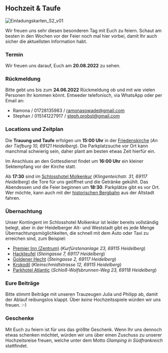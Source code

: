## Hochzeit & Taufe

![Einladungskarten_S2_v01](https://user-images.githubusercontent.com/20990315/154286826-5ec7a6a2-1d3e-4e7b-b7e8-1376c4462819.png)

Wir freuen uns sehr diesen besonderen Tag mit Euch zu feiern. Schaut am besten in den Wochen vor der Feier noch mal hier vorbei, damit Ihr auch sicher die aktuellsten Information habt.

### Termin

Wir freuen uns darauf, Euch am **20.08.2022** zu sehen.

### Rückmeldung

Bitte gebt uns bis zum **24.06.2022** Rückmeldung ob und mit wie vielen Personen Ihr kommen könnt. Entweder telefonisch, via WhatsApp oder per Email an:

- Ramona / 01728135983 / ramonasowade@gmail.com
- Stephan / 015141227917 / steph.probst@gmail.com

### Locations und Zeitplan

Die **Trauung und Taufe** erfolgen um **15:00 Uhr** in der [Friedenskirche](https://friedensgemeinde-handschuhsheim.de/) (_An der Tiefburg 10, 69121 Heidelberg_). Die Parkplatzsuche vor Ort kann manchmal schwierig sein, daher plant am besten etwas Zeit hierfür ein.

Im Anschluss an den Gottesdienst findet um **16:00 Uhr** ein kleiner Sektempfang vor der Kirche statt.

Ab **17:30** sind im [Schlosshotel Molkenkur](https://www.molkenkur.de/) (_Klingenteichstr. 31, 69117 Heidelberg_) die Tore für uns geöffnet und die Getränke gekühlt. Das Abendessen und die Feier beginnen um **18:30**. Parkplätze gibt es vor Ort. Wer möchte, kann auch mit der [historischen Bergbahn](https://www.bergbahn-heidelberg.de/) aus der Altstadt fahren.

### Übernachtung

Unser Kontingent im Schlosshotel Molkenkur ist leider bereits vollständig belegt, aber in der Heidelberger Alt- und Weststadt gibt es jede Menge Übernachtungsmöglichkeiten, die schnell mit dem Auto oder Taxi zu erreichen sind, zum Beispiel:

- [Premier Inn (Zentrum)](https://www.google.com/travel/hotels/s/graA23xdPZFLfgTP6) (_Kurfürstenanlage 23, 69115 Heidelberg_)
- [Hackteufel](https://www.hackteufel.de/de/index.html) (_Steingasse 7, 69117 Heidelberg_)
- [Goldener Hecht](https://www.hotel-goldener-hecht.de/index.php/de/) (_Steingasse 2, 69117 Heidelberg_)
- [Krokodil](https://krokodil-heidelberg.de/) (_Kleinschmidtstrasse 12, 69115 Heidelberg_)
- [Parkhotel Atlantic](https://krokodil-heidelberg.de/) (_Schloß-Wolfsbrunnen-Weg 23, 69118 Heidelberg_)

### Eure Beiträge

Bitte stimmt Beiträge mit unseren Trauzeugen Julia und Philipp ab, damit der Ablauf reibungslos klappt. Über _keine_ Hochzeitsspiele würden wir uns freuen. :-)

### Geschenke

Mit Euch zu feiern ist für uns das größte Geschenk. Wenn Ihr uns dennoch etwas schenken möchtet, würden wir uns über einen Zuschuss zu unserer Hochzeitsreise freuen, welche unter dem Motto _Glamping in Südfrankreich_ stattfindet.
